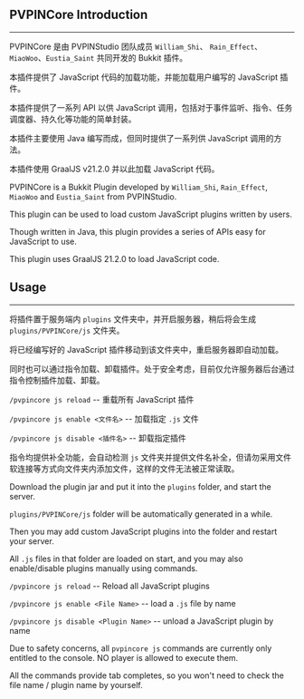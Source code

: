 ## PVPINCore Introduction

---

PVPINCore 是由 PVPINStudio 团队成员 `William_Shi`、 `Rain_Effect`、`MiaoWoo`、`Eustia_Saint` 共同开发的 Bukkit 插件。

本插件提供了 JavaScript 代码的加载功能，并能加载用户编写的 JavaScript 插件。

本插件提供了一系列 API 以供 JavaScript 调用，包括对于事件监听、指令、任务调度器、持久化等功能的简单封装。

本插件主要使用 Java 编写而成，但同时提供了一系列供 JavaScript 调用的方法。

本插件使用 GraalJS v21.2.0 并以此加载 JavaScript 代码。

PVPINCore is a Bukkit Plugin developed by `William_Shi`, `Rain_Effect`, `MiaoWoo` and `Eustia_Saint` from PVPINStudio.

This plugin can be used to load custom JavaScript plugins written by users.

Though written in Java, this plugin provides a series of APIs easy for JavaScript to use.

This plugin uses GraalJS 21.2.0 to load JavaScript code.

## Usage

---

将插件置于服务端内 `plugins` 文件夹中，并开启服务器，稍后将会生成 `plugins/PVPINCore/js` 文件夹。

将已经编写好的 JavaScript 插件移动到该文件夹中，重启服务器即自动加载。

同时也可以通过指令加载、卸载插件。处于安全考虑，目前仅允许服务器后台通过指令控制插件加载、卸载。

`/pvpincore js reload` -- 重载所有 JavaScript 插件

`/pvpincore js enable <文件名>` -- 加载指定 `.js` 文件

`/pvpincore js disable <插件名>` -- 卸载指定插件

指令均提供补全功能，会自动检测 `js` 文件夹并提供文件名补全，但请勿采用文件软连接等方式向文件夹内添加文件，这样的文件无法被正常读取。

Download the plugin jar and put it into the `plugins` folder, and start the server.

`plugins/PVPINCore/js` folder will be automatically generated in a while.

Then you may add custom JavaScript plugins into the folder and restart your server.

All `.js` files in that folder are loaded on start, and you may also enable/disable plugins manually using commands.

`/pvpincore js reload` -- Reload all JavaScript plugins

`/pvpincore js enable <File Name>` -- load a `.js` file by name

`/pvpincore js disable <Plugin Name>` -- unload a JavaScript plugin by name

Due to safety concerns, all `pvpincore js` commands are currently only entitled to the console. NO player is allowed to
execute them.

All the commands provide tab completes, so you won't need to check the file name / plugin name by yourself.
